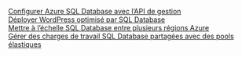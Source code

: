 [Configurer Azure SQL Database avec l’API de gestion][1]   
[Déployer WordPress optimisé par SQL Database][4]   
[Mettre à l’échelle SQL Database entre plusieurs régions Azure][2]   
[Gérer des charges de travail SQL Database partagées avec des pools élastiques][3]

[1]: https://github.com/Azure-Samples/sql-database-java-manage-db
[2]: https://github.com/Azure-Samples/sql-database-java-manage-sql-databases-across-regions
[3]: ../java-sdk-manage-sql-elastic-pools.md
[4]: https://github.com/Azure-Samples/app-service-java-manage-data-connections-for-web-apps